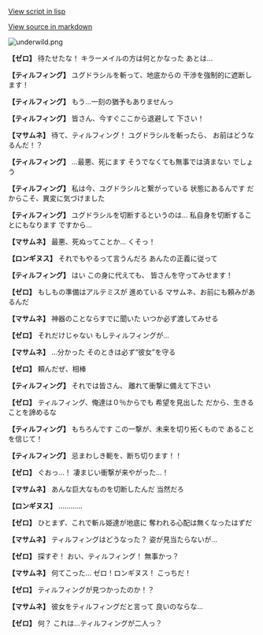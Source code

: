 [View script in lisp](../scripts/100703020.txt)

[View source in markdown](100703020.md)

![underwild.png](../images/backgrounds/underwild.png)

**【ゼロ】**
待たせたな！
キラーメイルの方は何とかなった
あとは…

**【ティルフィング】**
ユグドラシルを斬って、地底からの
干渉を強制的に遮断します！

**【ティルフィング】**
もう…一刻の猶予もありませんっ

**【ティルフィング】**
皆さん、今すぐここから退避して
下さい！

**【マサムネ】**
待て、ティルフィング！
ユグドラシルを斬ったら、
お前はどうなるんだ！？

**【ティルフィング】**
…最悪、死にます
そうでなくても無事では済まない
でしょう

**【ティルフィング】**
私は今、ユグドラシルと繋がっている
状態にあるんです
だからこそ、異変に気づけました

**【ティルフィング】**
ユグドラシルを切断するというのは…
私自身を切断することにもなります
ですから…

**【マサムネ】**
最悪、死ぬってことか…
くそっ！

**【ロンギヌス】**
それでもやるって言うんだろ
あんたの正義に従って

**【ティルフィング】**
はい
この身に代えても、
皆さんを守ってみせます！

**【ゼロ】**
もしもの準備はアルテミスが
進めている
マサムネ、お前にも頼みがあるんだ

**【マサムネ】**
神器のことならすでに聞いた
いつか必ず渡してみせる

**【ゼロ】**
それだけじゃない
もしティルフィングが…

**【マサムネ】**
…分かった
そのときは必ず“彼女”を守る

**【ゼロ】**
頼んだぜ、相棒

**【ティルフィング】**
それでは皆さん、
離れて衝撃に備えて下さい

**【ゼロ】**
ティルフィング、俺達は０％からでも
希望を見出した
だから、生きることを諦めるな

**【ティルフィング】**
もちろんです
この一撃が、未来を切り拓くもので
あることを信じて！

**【ティルフィング】**
忌まわしき軛を、断ち切ります！！

**【ゼロ】**
ぐおっ…！
凄まじい衝撃が来やがった…！

**【マサムネ】**
あんな巨大なものを切断したんだ
当然だろ

**【ロンギヌス】**
…………

**【ゼロ】**
ひとまず、これで斬ル姫達が地底に
奪われる心配は無くなったはずだ

**【マサムネ】**
ティルフィングはどうなった？
姿が見当たらないが…

**【ゼロ】**
探すぞ！
おい、ティルフィング！
無事かっ？

**【マサムネ】**
何てこった…
ゼロ！ロンギヌス！
こっちだ！

**【ゼロ】**
ティルフィングが見つかったのか！？

**【マサムネ】**
彼女をティルフィングだと言って
良いのならな…

**【ゼロ】**
何？
これは…ティルフィングが二人っ？